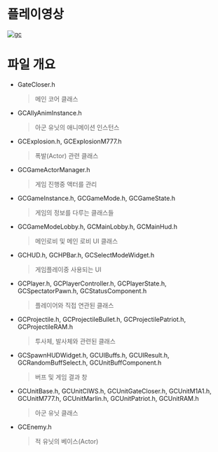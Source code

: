 # 플레이영상
[![gc](http://img.youtube.com/vi/XxWfs0q-zuA/0.jpg)](https://youtu.be/XxWfs0q-zuA?t=0s) 

# 파일 개요
* GateCloser.h
  > 메인 코어 클래스
 
* GCAllyAnimInstance.h
  > 아군 유닛의 애니메이션 인스턴스

* GCExplosion.h, GCExplosionM777.h
  > 폭발(Actor) 관련 클래스

* GCGameActorManager.h
  > 게임 진행중 액터를 관리

* GCGameInstance.h, GCGameMode.h, GCGameState.h
  > 게임의 정보를 다루는 클래스들

* GCGameModeLobby.h, GCMainLobby.h, GCMainHud.h
  > 메인로비 및 메인 로비 UI 클래스

* GCHUD.h, GCHPBar.h,  GCSelectModeWidget.h
  > 게임플레이중 사용되는 UI

* GCPlayer.h, GCPlayerController.h, GCPlayerState.h, GCSpectatorPawn.h, GCStatusComponent.h
  > 플레이어와 직접 연관된 클래스

* GCProjectile.h, GCProjectileBullet.h, GCProjectilePatriot.h, GCProjectileRAM.h
  > 투사체, 발사체와 관련된 클래스

* GCSpawnHUDWidget.h, GCUIBuffs.h, GCUIResult.h, GCRandomBuffSelect.h, GCUnitBuffComponent.h
  > 버프 및 게임 결과 창

* GCUnitBase.h, GCUnitCIWS.h, GCUnitGateCloser.h, GCUnitM1A1.h, GCUnitM777.h, GCUnitMarlin.h, GCUnitPatriot.h, GCUnitRAM.h
  > 아군 유닛 클래스

* GCEnemy.h
  > 적 유닛의 베이스(Actor)


